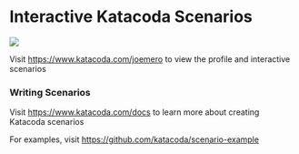 # Interactive Katacoda Scenarios

[![](http://shields.katacoda.com/katacoda/joemero/count.svg)](https://www.katacoda.com/joemero "Get your profile on Katacoda.com")

Visit https://www.katacoda.com/joemero to view the profile and interactive scenarios

### Writing Scenarios
Visit https://www.katacoda.com/docs to learn more about creating Katacoda scenarios

For examples, visit https://github.com/katacoda/scenario-example

